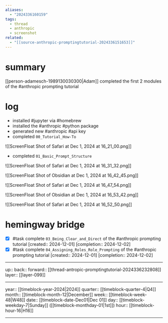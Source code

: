 ```yaml
---
aliases:
  - "2024336160159"
tags:
  - thread
  - anthropic
  - screenshot
related:
  - "[[source-anthropic-promptingtutorial-2024336151653]]"
---
```


# summary

[[person-adamesch-1989130030300|Adam]] completed the first 2 modules of the #anthropic prompting tutorial

# log

- installed #jupyter via #homebrew
- installed the #anthropic #python package
- generated new #anthropic #api key
- completed `00_Tutorial_How-To`

![[ScreenFloat Shot of Safari at Dec 1, 2024 at 16_21_00.png]]

- completed `01_Basic_Prompt_Structure`

![[ScreenFloat Shot of Safari at Dec 1, 2024 at 16_31_32.png]]

![[ScreenFloat Shot of Obsidian at Dec 1, 2024 at 16_42_45.png]]

![[ScreenFloat Shot of Safari at Dec 1, 2024 at 16_47_54.png]]

![[ScreenFloat Shot of Obsidian at Dec 1, 2024 at 16_53_42.png]]

![[ScreenFloat Shot of Safari at Dec 1, 2024 at 16_52_50.png]]

# hemingway bridge

- [x] #task complete `03_Being_Clear_and_Direct` of the #anthropic prompting tutorial  [created:: 2024-12-01]  [completion:: 2024-12-02]
- [x] #task complete `04_Assigning_Roles_Role_Prompting` of the #anthropic prompting tutorial  [created:: 2024-12-01]  [completion:: 2024-12-02]

***

up:: 
back:: 
forward:: [[thread-antropic-promptingtutorial-2024336232808]]
layer:: [[layer-099]]

***

year:: [[timeblock-year-2024|2024]]
quarter:: [[timeblock-quarter-4|Q4]]
month:: [[timeblock-month-12|December]]
week:: [[timeblock-week-48|W48]]
date:: [[timeblock-date-Dec01|Dec 01]]
day:: [[timeblock-weekday-7|Sunday]] ([[timeblock-monthday-01|1st]])
hour:: [[timeblock-hour-16|H16]]

***

